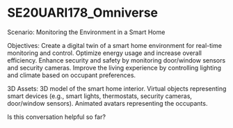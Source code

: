 # SE20UARI178_Omniverse

Scenario: Monitoring the Environment in a Smart Home

Objectives:
Create a digital twin of a smart home environment for real-time monitoring and control.
Optimize energy usage and increase overall efficiency.
Enhance security and safety by monitoring door/window sensors and security cameras.
Improve the living experience by controlling lighting and climate based on occupant preferences.


3D Assets:
3D model of the smart home interior.
Virtual objects representing smart devices (e.g., smart lights, thermostats, security cameras, door/window sensors).
Animated avatars representing the occupants.





Is this conversation helpful so far?




